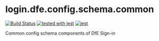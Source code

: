 # login.dfe.config.schema.common
[![Build Status](https://travis-ci.org/DFE-Digital/login.dfe.config.schema.common.svg?branch=master)](https://travis-ci.org/DFE-Digital/login.dfe.config.schema.common)
[![tested with jest](https://img.shields.io/badge/tested_with-jest-99424f.svg)](https://github.com/facebook/jest) [![jest](https://jestjs.io/img/jest-badge.svg)](https://github.com/facebook/jest)

Common config schema components of DfE Sign-in
